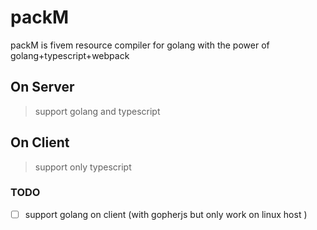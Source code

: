# packM

packM is fivem resource compiler for golang with the power of golang+typescript+webpack

## On Server

> support golang and typescript

## On Client

> support only typescript

### TODO

-   [ ] support golang on client (with gopherjs but only work on linux host )
